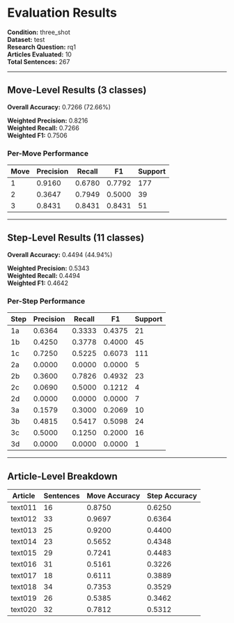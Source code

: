 # Evaluation Results

**Condition:** three_shot  
**Dataset:** test  
**Research Question:** rq1  
**Articles Evaluated:** 10  
**Total Sentences:** 267  

---

## Move-Level Results (3 classes)

**Overall Accuracy:** 0.7266 (72.66%)  

**Weighted Precision:** 0.8216  
**Weighted Recall:** 0.7266  
**Weighted F1:** 0.7506  

### Per-Move Performance

| Move | Precision | Recall | F1 | Support |
|------|-----------|--------|----|---------|
| 1 | 0.9160 | 0.6780 | 0.7792 | 177 |
| 2 | 0.3647 | 0.7949 | 0.5000 | 39 |
| 3 | 0.8431 | 0.8431 | 0.8431 | 51 |

---

## Step-Level Results (11 classes)

**Overall Accuracy:** 0.4494 (44.94%)  

**Weighted Precision:** 0.5343  
**Weighted Recall:** 0.4494  
**Weighted F1:** 0.4642  

### Per-Step Performance

| Step | Precision | Recall | F1 | Support |
|------|-----------|--------|----|---------|
| 1a | 0.6364 | 0.3333 | 0.4375 | 21 |
| 1b | 0.4250 | 0.3778 | 0.4000 | 45 |
| 1c | 0.7250 | 0.5225 | 0.6073 | 111 |
| 2a | 0.0000 | 0.0000 | 0.0000 | 5 |
| 2b | 0.3600 | 0.7826 | 0.4932 | 23 |
| 2c | 0.0690 | 0.5000 | 0.1212 | 4 |
| 2d | 0.0000 | 0.0000 | 0.0000 | 7 |
| 3a | 0.1579 | 0.3000 | 0.2069 | 10 |
| 3b | 0.4815 | 0.5417 | 0.5098 | 24 |
| 3c | 0.5000 | 0.1250 | 0.2000 | 16 |
| 3d | 0.0000 | 0.0000 | 0.0000 | 1 |

---

## Article-Level Breakdown

| Article | Sentences | Move Accuracy | Step Accuracy |
|---------|-----------|---------------|---------------|
| text011 | 16 | 0.8750 | 0.6250 |
| text012 | 33 | 0.9697 | 0.6364 |
| text013 | 25 | 0.9200 | 0.4400 |
| text014 | 23 | 0.5652 | 0.4348 |
| text015 | 29 | 0.7241 | 0.4483 |
| text016 | 31 | 0.5161 | 0.3226 |
| text017 | 18 | 0.6111 | 0.3889 |
| text018 | 34 | 0.7353 | 0.3529 |
| text019 | 26 | 0.5385 | 0.3462 |
| text020 | 32 | 0.7812 | 0.5312 |
